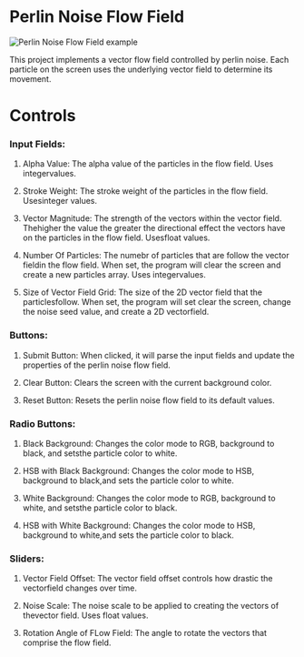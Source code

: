 Perlin Noise Flow Field
=======================

![Perlin Noise Flow Field example](https://media.giphy.com/media/ck5Xl3NH0iosG9Kp3O/giphy.gif)

This project implements a vector flow field controlled by perlin noise. Each
particle on the screen uses the underlying vector field to determine its 
movement. 


Controls
========

### Input Fields:

1. Alpha Value: The alpha value of the particles in the flow field. Uses integervalues.

2. Stroke Weight: The stroke weight of the particles in the flow field. Usesinteger values.

3. Vector Magnitude: The strength of the vectors within the vector field. Thehigher the value the greater
the directional effect the vectors have on the particles in the flow field. Usesfloat values.

4. Number Of Particles: The numebr of particles that are follow the vector fieldin the flow field. When set,
the program will clear the screen and create a new particles array. Uses integervalues.

5. Size of Vector Field Grid: The size of the 2D vector field that the particlesfollow. When set, the program
will set clear the screen, change the noise seed value, and create a 2D vectorfield.

### Buttons:
    
 1. Submit Button: When clicked, it will parse the input fields and update the properties of the perlin noise flow
 field.

 2. Clear Button: Clears the screen with the current background color.

 3. Reset Button: Resets the perlin noise flow field to its default values.

### Radio Buttons:
    
1. Black Background: Changes the color mode to RGB, background to black, and setsthe particle color to white.

2. HSB with Black Background: Changes the color mode to HSB, background to black,and sets the particle color to white.

3. White Background: Changes the color mode to RGB, background to white, and setsthe particle color to black.

4. HSB with White Background: Changes the color mode to HSB, background to white,and sets the particle color to black.

### Sliders:
    
1. Vector Field Offset: The vector field offset controls how drastic the vectorfield changes over time.

2. Noise Scale: The noise scale to be applied to creating the vectors of thevector field. Uses float values.

3. Rotation Angle of FLow Field: The angle to rotate the vectors that comprise the flow field.
